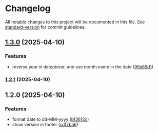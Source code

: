 # Changelog

All notable changes to this project will be documented in this file. See [standard-version](https://github.com/conventional-changelog/standard-version) for commit guidelines.

## [1.3.0](https://github.com/isaacnugroho/pemutakhiran-data-gki/compare/v1.2.1...v1.3.0) (2025-04-10)


### Features

* reverse year in datepicker, and use month name in the date ([95b85d1](https://github.com/isaacnugroho/pemutakhiran-data-gki/commit/95b85d1c1fcb61d0117b6c5d74e46b1d5e132b3c))

### [1.2.1](https://github.com/isaacnugroho/pemutakhiran-data-gki/compare/v1.2.0...v1.2.1) (2025-04-10)

## 1.2.0 (2025-04-10)


### Features

* format date to dd-MM-yyyy ([bf3612c](https://github.com/isaacnugroho/pemutakhiran-data-gki/commit/bf3612cfdd7ba8a7c1d3f50266fde834bf3e0b08))
* show version in footer ([cdf7ba6](https://github.com/isaacnugroho/pemutakhiran-data-gki/commit/cdf7ba600bfb9aafd2f3574b60e5821ab69d5ef2))
